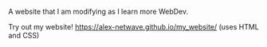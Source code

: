 A website that I am modifying as I learn more WebDev.

Try out my website! https://alex-netwave.github.io/my_website/ (uses HTML and CSS)